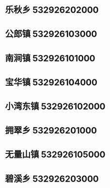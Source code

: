 # 乐秋乡 532926202000
# 公郎镇 532926103000
# 南涧镇 532926101000
# 宝华镇 532926104000
# 小湾东镇 532926102000
# 拥翠乡 532926201000
# 无量山镇 532926105000
# 碧溪乡 532926203000
